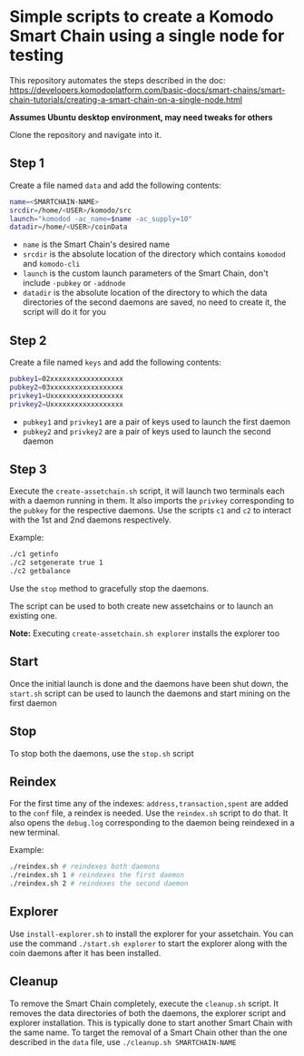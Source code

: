 # Simple scripts to create a Komodo Smart Chain using a single node for testing

This repository automates the steps described in the doc: https://developers.komodoplatform.com/basic-docs/smart-chains/smart-chain-tutorials/creating-a-smart-chain-on-a-single-node.html

**Assumes Ubuntu desktop environment, may need tweaks for others**

Clone the repository and navigate into it.

## Step 1

Create a file named `data` and add the following contents:

```bash
name=<SMARTCHAIN-NAME>
srcdir=/home/<USER>/komodo/src
launch="komodod -ac_name=$name -ac_supply=10"
datadir=/home/<USER>/coinData
```

- `name` is the Smart Chain's desired name
- `srcdir` is the absolute location of the directory which contains `komodod` and `komodo-cli`
- `launch` is the custom launch parameters of the Smart Chain, don't include `-pubkey` or `-addnode`
- `datadir` is the absolute location of the directory to which the data directories of the second daemons are saved, no need to create it, the script will do it for you

## Step 2

Create a file named `keys` and add the following contents:

```bash
pubkey1=02xxxxxxxxxxxxxxxxxx
pubkey2=03xxxxxxxxxxxxxxxxxx
privkey1=Uxxxxxxxxxxxxxxxxxx
privkey2=Uxxxxxxxxxxxxxxxxxx
```

- `pubkey1` and `privkey1` are a pair of keys used to launch the first daemon
- `pubkey2` and `privkey2` are a pair of keys used to launch the second daemon

## Step 3

Execute the `create-assetchain.sh` script, it will launch two terminals each with a daemon running in them.
It also imports the `privkey` corresponding to the `pubkey` for the respective daemons.
Use the scripts `c1` and `c2` to interact with the 1st and 2nd daemons respectively.

Example:

```bash
./c1 getinfo
./c2 setgenerate true 1
./c2 getbalance
```

Use the `stop` method to gracefully stop the daemons.

The script can be used to both create new assetchains or to launch an existing one.

**Note:** Executing `create-assetchain.sh explorer` installs the explorer too

## Start

Once the initial launch is done and the daemons have been shut down, the `start.sh` script can be used to launch the daemons and start mining on the first daemon

## Stop

To stop both the daemons, use the `stop.sh` script

## Reindex

For the first time any of the indexes: `address,transaction,spent` are added to the `conf` file, a reindex is needed. Use the `reindex.sh` script to do that. It also opens the `debug.log` corresponding to the daemon being reindexed in a new terminal.

Example:

```bash
./reindex.sh # reindexes both daemons
./reindex.sh 1 # reindexes the first daemon
./reindex.sh 2 # reindexes the second daemon
```

## Explorer

Use `install-explorer.sh` to install the explorer for your assetchain. You can use the command `./start.sh explorer` to start the explorer along with the coin daemons after it has been installed.

## Cleanup

To remove the Smart Chain completely, execute the `cleanup.sh` script. It removes the data directories of both the daemons, the explorer script and explorer installation. This is typically done to start another Smart Chain with the same name.
To target the removal of a Smart Chain other than the one described in the `data` file, use `./cleanup.sh SMARTCHAIN-NAME`
